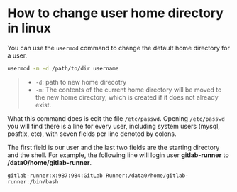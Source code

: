 # How to change user home directory in linux

You can use the `usermod` command to change the default home directory for a user.

```bash
usermod -m -d /path/to/dir username
```

>
> - `-d`: path to new home direcotry
> - `-m`: The contents of the current home directory will be moved to the new home directory, which is created if it does not already exist.

What this command does is edit the file `/etc/passwd`. Opening `/etc/passwd` you will find there is a line for every user, including system users (mysql, posftix, etc), with seven fields per line denoted by colons.

The first field is our user and the last two fields are the starting directory and the shell. For example, the following line will login user **gitlab-runner** to **/data0/home/gitlab-runner**.

```
gitlab-runner:x:987:984:GitLab Runner:/data0/home/gitlab-runner:/bin/bash
```

